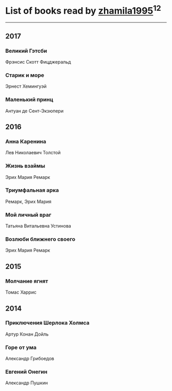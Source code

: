 # List of books read by [zhamila1995](http://vk.com/id43615118)<sup>12</sup>
---

## 2017

### Великий Гэтсби
Фрэнсис Скотт Фицджеральд


### Старик и море
Эрнест Хемингуэй


### Маленький принц
Антуан де Сент-Экзюпери



## 2016

### Анна Каренина
Лев Николаевич Толстой


### Жизнь взаймы
Эрих Мария Ремарк


### Триумфальная арка
Ремарк, Эрих Мария


### Мой личный враг
Татьяна Витальевна Устинова


### Возлюби ближнего своего
Эрих Мария Ремарк



## 2015

### Молчание ягнят
Томас Харрис



## 2014

### Приключения Шерлока Холмса
Артур Конан Дойль


### Горе от ума
Александр Грибоедов


### Евгений Онегин
Александр Пушкин




